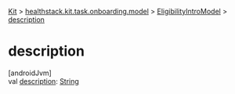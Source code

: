 
[Kit](../../../kit.html) > [healthstack.kit.task.onboarding.model](../index.html) > [EligibilityIntroModel](index.html) > [description](description.html)



# description



[androidJvm]\
val [description](description.html): [String](https://kotlinlang.org/api/latest/jvm/stdlib/kotlin/-string/index.html)




